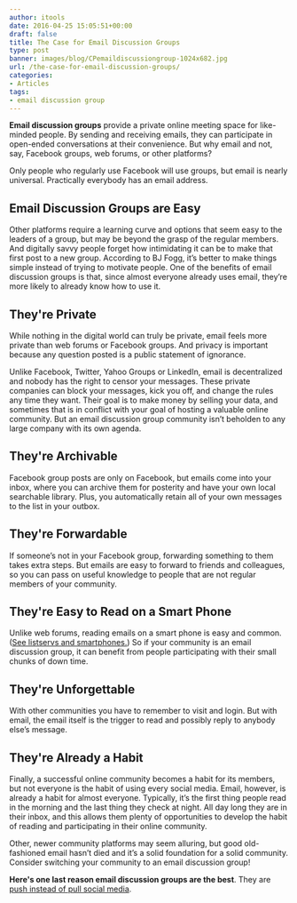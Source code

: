 ```yaml
---
author: itools
date: 2016-04-25 15:05:51+00:00
draft: false
title: The Case for Email Discussion Groups
type: post
banner: images/blog/CPemaildiscussiongroup-1024x682.jpg
url: /the-case-for-email-discussion-groups/
categories:
- Articles
tags:
- email discussion group
---
```


**Email discussion groups** provide a private online meeting space for like-minded people. By sending and receiving emails, they can participate in open-ended conversations at their convenience. But why email and not, say, Facebook groups, web forums, or other platforms?

Only people who regularly use Facebook will use groups, but email is nearly universal. Practically everybody has an email address.


## Email Discussion Groups are Easy


Other platforms require a learning curve and options that seem easy to the leaders of a group, but may be beyond the grasp of the regular members. And digitally savvy people forget how intimidating it can be to make that first post to a new group. According to BJ Fogg, it’s better to make things simple instead of trying to motivate people. One of the benefits of email discussion groups is that, since almost everyone already uses email, they’re more likely to already know how to use it.


## They're Private


While nothing in the digital world can truly be private, email feels more private than web forums or Facebook groups. And privacy is important because any question posted is a public statement of ignorance.

Unlike Facebook, Twitter, Yahoo Groups or LinkedIn, email is decentralized and nobody has the right to censor your messages. These private companies can block your messages, kick you off, and change the rules any time they want. Their goal is to make money by selling your data, and sometimes that is in conflict with your goal of hosting a valuable online community. But an email discussion group community isn’t beholden to any large company with its own agenda.


## They're Archivable


Facebook group posts are only on Facebook, but emails come into your inbox, where you can archive them for posterity and have your own local searchable library. Plus, you automatically retain all of your own messages to the list in your outbox.


## They're Forwardable


If someone’s not in your Facebook group, forwarding something to them takes extra steps. But emails are easy to forward to friends and colleagues, so you can pass on useful knowledge to people that are not regular members of your community.


## They're Easy to Read on a Smart Phone


Unlike web forums, reading emails on a smart phone is easy and common. ([See listservs and smartphones.](https://www.mail-list.com/smartphones-and-listserves/)) So if your community is an email discussion group, it can benefit from people participating with their small chunks of down time.


## They're Unforgettable


With other communities you have to remember to visit and login. But with email, the email itself is the trigger to read and possibly reply to anybody else’s message.


## They're Already a Habit


Finally, a successful online community becomes a habit for its members, but not everyone is the habit of using every social media. Email, however, is already a habit for almost everyone. Typically, it’s the first thing people read in the morning and the last thing they check at night. All day long they are in their inbox, and this allows them plenty of opportunities to develop the habit of reading and participating in their online community.

Other, newer community platforms may seem alluring, but good old-fashioned email hasn’t died and it’s a solid foundation for a solid community. Consider switching your community to an email discussion group!

**Here's one last reason email discussion groups are the best**. They are [push instead of pull social media](https://www.mail-list.com/push-vs-pull-in-online-communities/).
